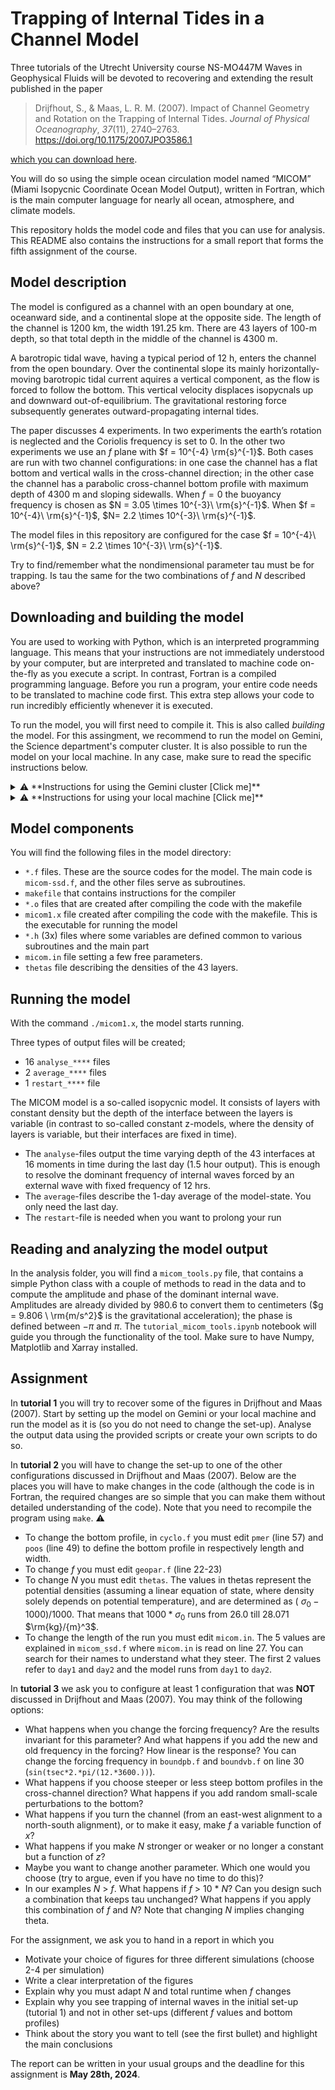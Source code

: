 # Trapping of Internal Tides in a Channel Model

Three tutorials of the Utrecht University course NS-MO447M Waves in Geophysical Fluids will be devoted to recovering and extending the result published in the paper

> Drijfhout, S., & Maas, L. R. M. (2007). Impact of Channel Geometry and Rotation on the Trapping of Internal Tides. *Journal of Physical Oceanography*, *37*(11), 2740–2763. https://doi.org/10.1175/2007JPO3586.1

[which you can download here](https://webspace.science.uu.nl/~maas0131/files/drijfhoutmaas07jpo%5bsmallpdf.com%5d.pdf).

You will do so using the simple ocean circulation model named “MICOM” (Miami Isopycnic Coordinate Ocean Model Output), written in Fortran, which is the main computer language for nearly all ocean, atmosphere, and climate models.

This repository holds the model code and files that you can use for analysis. This README also contains the instructions for a small report that forms the fifth assignment of the course.



## Model description

The model is configured as a channel with an open boundary at one, oceanward side, and a continental slope at the opposite side. The length of the channel is 1200 km, the width 191.25 km. There are 43 layers of 100-m depth, so that total depth in the middle of the channel is 4300 m. 

A barotropic tidal wave, having a typical period of 12 h, enters the channel from the open boundary. Over the continental slope its mainly horizontally-moving barotropic tidal current aquires a vertical component, as the flow is forced to follow the bottom. This vertical velocity displaces isopycnals up and downward out-of-equilibrium. The gravitational restoring force subsequently generates outward-propagating internal tides. 

The paper discusses 4 experiments. In two experiments the earth’s rotation is neglected and the Coriolis frequency is set to 0. In the other two experiments we use an $f$ plane with $f = 10^{-4} \rm{s}^{-1}$. Both cases are run with two channel configurations: in one case the channel has a flat bottom and vertical walls in the cross-channel direction; in the other case the channel has a parabolic cross-channel bottom profile with maximum depth of 4300 m and sloping sidewalls. When $f=0$ the buoyancy frequency is chosen as $N = 3.05 \times 10^{-3}\ \rm{s}^{-1}$. When $f = 10^{-4}\ \rm{s}^{-1}$,  $N= 2.2 \times 10^{-3}\ \rm{s}^{-1}$. 

The model files in this repository are configured for the case $f = 10^{-4}\ \rm{s}^{-1}$, $N = 2.2 \times 10^{-3}\ \rm{s}^{-1}$. 

Try to find/remember what the nondimensional parameter tau must be for trapping. Is tau the same for the two combinations of $f$ and $N$ described above?

##  Downloading and building the model

You are used to working with Python, which is an interpreted programming language. This means that your instructions are not immediately understood by your computer, but are interpreted and translated to machine code on-the-fly as you execute a script. In contrast, Fortran is a compiled programming language. Before you run a program, your entire code needs to be translated to machine code first. This extra step allows your code to run incredibly efficiently whenever it is executed.

To run the model, you will first need to compile it. This is also called *building* the model. For this assingment, we recommend to run the model on Gemini, the Science department's computer cluster. It is also possible to run the model on your local machine. In any case, make sure to read the specific instructions below.

<details>
  <summary>⚠️ **Instructions for using the Gemini cluster [Click me]**</summary>

  ### Logging in
  1. Open a Terminal.
  2. Connect to the Gemini cluster by typing `ssh 1234567@gemini.science.uu.nl` using your Solis-ID in place of 1234567.
  3. Type your Solis-ID password.
  4. You're in! Your home directory is `/nethome/1234567`. It has a quotum of 2GB. If you need to temporarily store large amounts of data, create a personal scratch folder on the scratch disk: `mkdir /scratch/1234567`. Please do not store data on scratch folders for longer than 2 weeks.

  ### Running the model on the cluster
  1. You can download the files in this repository by first navigating to the directory where you want to store them (`cd /destination/path`) and running `git clone https://github.com/FrankaJes/trapping_internal_tides.git`
  2. Navigate to the `model` directory: `cd trapping_internal_tides/model/`
  3. Use the `make clean` command, and after that use the `make` command to build the model.
  
  ### Analysing data using Jupyter Lab on the cluster
  You can use Jupyter Lab on the cluster. This allows you to easily analyze the model output. 
  1. To do so, you must first load _Conda_: `module load miniconda/3`. Initialize Conda by typing `conda init bash`. You may need to open another bash-shell: type `bash`. You can tell that Conda is loaded when `(base)` is being shown in front of the interpreter.
  2. Start Jupyter: `jupyter lab --no-browser.`
  3. Take note of the Jupyter port number that has been assigned (the four digits in the X's in http://127.0.0.1:XXXX) and the token (the long string after `token=`).
  4. Open a new terminal window or tab on your local computer. In this terminal we set up an SSH tunnel.
  5. Pick a random number YYYY between 8000 and 9000. This will be our SSH port number for the tunnel. Try another number if something fails.
  6. On your local machine, type `ssh -A -L YYYY:localhost:XXXX 1234567@gemini.science.uu.nl`
  7. Open a browser on your local computer and go to `localhost:YYYY`, where `YYYY` is your chosen portnumber. When asked for a password/token, use the one that you noted in step 2.

  ### Analysing data on your local
  Instead of analysing the data on the cluster, you can also download the data to your local machine and analyse it using your favourite programme. To download data to your local, you can follow these steps:
  1. Open a Terminal.
  2. Copy data from your Gemini directory to your local directory using: `scp 1234567@gemini.science.uu.nl:/path_to_output_data /path_to_local_analysis_directory` using your Solis-ID in place of 1234567.
  
More info can be found here: https://github.com/OceanParcels/UtrechtTeam/wiki/How-to-run-parcels-on-lorenz,-gemini-and-cartesius#gemini

</details>

<details>
  <summary>⚠️ **Instructions for using your local machine [Click me]**</summary>
  The model should be able to build on **MacOS** and **Linux** with the Fortran compiler *gfortran* (part of the *GCC* compiler collection) installed. If you are using MacOS, you may first need to install the Command Line Tools using `xcode-select --install`. Then,   you can install _gfortran_ as part of _GCC_ using the package manager _[Homebrew](https://brew.sh)_ (after installing Homebrew, use `brew install gcc`). If you use **Windows**, you may install **Linux within Windows** (see [these instructions]        (https://docs.microsoft.com/en-us/windows/wsl/about)).
  
  ### Running the model on your local machine
  1. You can download the files in this repository by first navigating to the directory where you want to store them (`cd /destination/path`) and running `git clone https://github.com/FrankaJes/trapping_internal_tides.git`
  2. Navigate to the `model` directory: `cd trapping_internal_tides/model/`
  3. Use the `make clean` command, and after that use the `make` command to build the model.

</details>


## Model components

You will find the following files in the model directory:

- `*.f` files. These are the source codes for the model. The main code is `micom-ssd.f`, and the other files serve as subroutines.
- `makefile` that contains instructions for the compiler
- `*.o` files that are created after compiling the code with the makefile
- `micom1.x` file created after compiling the code with the makefile. This is the executable for running the model
- `*.h` (3x) files where some variables are defined common to various subroutines and the main part
- `micom.in` file setting a few free parameters.
- `thetas` file describing the densities of the 43 layers.



## Running the model

With the command `./micom1.x`, the model starts running.

Three types of output files will be created;

- 16 `analyse_****` files
- 2 `average_****` files
- 1 `restart_****` file

 The MICOM model is a so-called isopycnic model. It consists of layers with constant density but the depth of the interface between the layers is variable (in contrast to so-called constant z-models, where the density of layers is variable, but their interfaces are fixed in time).

- The `analyse`-files output the time varying depth of the 43 interfaces at 16 moments in time during the last day (1.5 hour output). This is enough to resolve the dominant frequency of internal waves forced by an external wave with fixed frequency of 12 hrs.
- The `average`-files describe the 1-day average of the model-state. You only need the last day.
- The `restart`-file is needed when you want to prolong your run



## Reading and analyzing the model output

In the analysis folder, you will find a `micom_tools.py` file, that contains a simple Python class with a couple of methods to read in the data and to compute the amplitude and phase of the dominant internal wave. Amplitudes are already divided by 980.6 to convert them to centimeters ($g = 9.806 \ \rm{m/s^2}$ is the gravitational acceleration); the phase is defined between $-\pi$ and $\pi$. The `tutorial_micom_tools.ipynb` notebook will guide you through the functionality of the tool. Make sure to have Numpy, Matplotlib and Xarray installed.



## Assignment

In **tutorial 1** you will try to recover some of the figures in Drijfhout and Maas (2007). Start by setting up the model on Gemini or your local machine and run the model as it is (so you do not need to change the set-up). Analyse the output data using the provided scripts or create your own scripts to do so.

In **tutorial 2** you will have to change the set-up to one of the other configurations discussed in Drijfhout and Maas (2007). Below are the places you will have to make changes in the code (although the code is in Fortran, the required changes are so simple that you can make them without detailed understanding of the code). Note that you need to recompile the program using `make`. ⚠️

- To change the bottom profile, in `cyclo.f` you must edit `pmer` (line 57) and `poos` (line 49) to define the bottom profile in respectively length and width.
- To change $f$ you must edit `geopar.f` (line 22-23)
- To change $N$ you must edit `thetas`. The values in thetas represent the potential densities (assuming a linear equation of state, where density solely depends on potential temperature), and are determined as ( $\sigma_0-1000)/1000$. That means that $1000*\sigma_0$ runs from 26.0 till 28.071 $\rm{kg}/{m}^3$. 
- To change the length of the run you must edit `micom.in`. The 5 values are explained in `micom_ssd.f` where `micom.in` is read on line 27. You can search for their names to understand what they steer. The first 2 values refer to `day1` and `day2` and the model runs from `day1` to `day2`.

In **tutorial 3** we ask you to configure at least 1 configuration that was **NOT** discussed in Drijfhout and Maas (2007). You may think of the following options: 

- What happens when you change the forcing frequency? Are the results invariant for this parameter? And what happens if you add the new and old frequency in the forcing? How linear is the response?
  You can change the forcing frequency in `boundpb.f` and `boundvb.f` on line 30 (`sin(tsec*2.*pi/(12.*3600.))`).
- What happens if you choose steeper or less steep bottom profiles in the cross-channel direction? What happens if you add random small-scale perturbations to the bottom?
- What happens if you turn the channel (from an east-west alignment to a north-south alignment), or to make it easy, make $f$ a variable function of *x*?
- What happens if you make $N$ stronger or weaker or no longer a constant but a function of *z*?
- Maybe you want to change another parameter. Which one would you choose (try to argue, even if you have no time to do this)?
- In our examples $N$ > $f$. What happens if $f$ > 10 * $N$? Can you design such a combination that keeps tau unchanged? What happens if you apply this combination of $f$ and $N$? Note that changing $N$ implies changing theta.

For the assignment, we ask you to hand in a report in which you
- Motivate your choice of figures for three different simulations (choose 2-4 per simulation)
- Write a clear interpretation of the figures
- Explain why you must adapt $N$ and total runtime when $f$ changes
- Explain why you see trapping of internal waves in the initial set-up (tutorial 1) and not in other set-ups (different $f$ values and bottom profiles)
- Think about the story you want to tell (see the first bullet) and highlight the main conclusions

The report can be written in your usual groups and the deadline for this assignment is **May 28th, 2024**.
